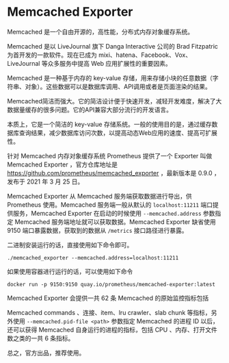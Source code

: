 # Memcached Exporter 

Memcached 是一个自由开源的，高性能，分布式内存对象缓存系统。

Memcached 是以 LiveJournal 旗下 Danga Interactive 公司的 Brad Fitzpatric 为首开发的一款软件。现在已成为 mixi、hatena、Facebook、Vox、LiveJournal 等众多服务中提高 Web 应用扩展性的重要因素。

Memcached 是一种基于内存的 key-value 存储，用来存储小块的任意数据（字符串、对象）。这些数据可以是数据库调用、API调用或者是页面渲染的结果。

Memcached简洁而强大。它的简洁设计便于快速开发，减轻开发难度，解决了大数据量缓存的很多问题。它的API兼容大部分流行的开发语言。

本质上，它是一个简洁的 key-value 存储系统。一般的使用目的是，通过缓存数据库查询结果，减少数据库访问次数，以提高动态Web应用的速度、提高可扩展性。


针对 Memcached 内存对象缓存系统 Prometheus 提供了一个 Exporter 叫做 Memcached Exporter ，官方仓库地址是 https://github.com/prometheus/memcached_exporter ，最新版本是 0.9.0 ，发布于 2021 年 3 月 25 日。

Memcached Exporter 从 Memcached 服务端获取数据进行导出，供 Prometheus 使用。Memcached 服务端一般从默认的 `localhost:11211` 端口提供服务，Memcached Exporter 在启动的时候使用 `--memcached.address` 参数指定 Memcached 服务端地址就可以获取数据。Memcached Exporter 缺省使用 9150 端口暴露数据，获取到的数据从 `/metrics` 接口路径进行暴露。


二进制安装运行的话，直接使用如下命令即可。

```
./memcached_exporter --memcached.address=localhost:11211
```

如果使用容器进行运行的话，可以使用如下命令

```
docker run -p 9150:9150 quay.io/prometheus/memcached-exporter:latest
```


Memcached Exporter 会提供一共 62 条 Memcached 的原始监控指标包括

Memcached commands 、连接、item、lru crawler、slab chunk 等指标，另外使用  `--memcached.pid-file <path>` 参数指定 Memcached 的进程 ID 以后，还可以获得 Memcached 自身运行的进程的指标，包括 CPU 、内存、打开文件数之类的一共 6 条指标。


总之，官方出品，推荐使用。




